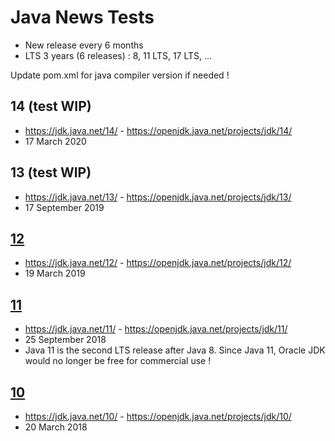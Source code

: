 # Java News Tests

 - New release every 6 months
 - LTS 3 years (6 releases) : 8, 11 LTS, 17 LTS, ...

Update pom.xml for java compiler version if needed !

## 14 (test WIP)

 - https://jdk.java.net/14/ - https://openjdk.java.net/projects/jdk/14/
 - 17 March 2020

## 13 (test WIP)

 - https://jdk.java.net/13/ - https://openjdk.java.net/projects/jdk/13/
 - 17 September 2019
 
## [12](https://github.com/keuss/java-new-features/blob/master/src/test/java/org/keuss/java12/Features12Test.java)

 - https://jdk.java.net/12/ - https://openjdk.java.net/projects/jdk/12/
 - 19 March 2019

## [11](https://github.com/keuss/java-new-features/blob/master/src/test/java/org/keuss/java11/Features11Test.java)

 - https://jdk.java.net/11/ - https://openjdk.java.net/projects/jdk/11/
 - 25 September 2018
 - Java 11 is the second LTS release after Java 8. Since Java 11, Oracle JDK would no longer be free for commercial use !

## [10](https://github.com/keuss/java-new-features/blob/master/src/test/java/org/keuss/java10/Features10Test.java)

 - https://jdk.java.net/10/ - https://openjdk.java.net/projects/jdk/10/
 - 20 March 2018
